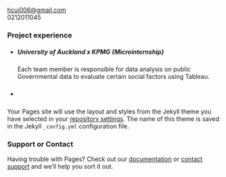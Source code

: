 hcui006@gmail.com\
0212011045

### Project experience
- ##### University of Auckland x KPMG {_Microinternship_}
  Each team member is responsible for data analysis on public Governmental data to evaluate certain social factors using Tableau.
- #####



Your Pages site will use the layout and styles from the Jekyll theme you have selected in your [repository settings](https://github.com/aorticstenosis/BITEME/settings). The name of this theme is saved in the Jekyll `_config.yml` configuration file.

### Support or Contact

Having trouble with Pages? Check out our [documentation](https://docs.github.com/categories/github-pages-basics/) or [contact support](https://github.com/contact) and we’ll help you sort it out.

